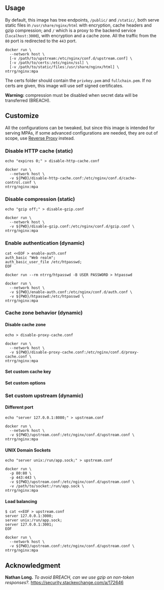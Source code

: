 ## Usage

By default, this image has tree endpoints, `/public/` and `/static/`, both
serve static files in `/usr/share/nginx/html` with encryption, cache headers
and gzip compression; and `/` which is a proxy to the backend service
(`localhost:3000`), with encryption and a cache zone. All the traffic from the
`80` port is redirected to the `443` port.

```shell-session
docker run \
  --network host \
  [-v /path/to/upstream:/etc/nginx/conf.d/upstream.conf] \
  [-v /path/to/certs:/etc/nginx/ssl] \
  [-v /path/to/static/files:/usr/share/nginx/html] \
ntrrg/nginx:mpa
```

The certs folder should contain the `privkey.pem` and `fullchain.pem`. If no
certs are given, this image will use self signed certificates.

**Warning:** compression must be disabled when secret data will be transferred
(BREACH).

## Customize

All the configurations can be tweaked, but since this image is intended for
serving MPAs, if some advanced configurations are needed, they are out of
scope, use [Reverse Proxy](../rproxy) instead.

### Disable HTTP cache (static)

```shell-session
echo "expires 0;" > disable-http-cache.conf
```

```shell-session
docker run \
  --network host \
  -v ${PWD}/disable-http-cache.conf:/etc/nginx/conf.d/cache-control.conf \
ntrrg/nginx:mpa
```

### Disable compression (static)

```shell-session
echo "gzip off;" > disable-gzip.conf
```

```shell-session
docker run \
  --network host \
  -v ${PWD}/disable-gzip.conf:/etc/nginx/conf.d/gzip.conf \
ntrrg/nginx:mpa
```

### Enable authentication (dynamic)

```shell-session
cat <<EOF > enable-auth.conf
auth_basic "Web realm";
auth_basic_user_file /etc/htpasswd;
EOF
```

```shell-session
docker run --rm ntrrg/htpasswd -B USER PASSWORD > htpasswd
```

```shell-session
docker run \
  --network host \
  -v ${PWD}/enable-auth.conf:/etc/nginx/conf.d/auth.conf \
  -v ${PWD}/htpasswd:/etc/htpasswd \
ntrrg/nginx:mpa
```

### Cache zone behavior (dynamic)

#### Disable cache zone

```shell-session
echo > disable-proxy-cache.conf
```

```shell-session
docker run \
  --network host \
  -v ${PWD}/disable-proxy-cache.conf:/etc/nginx/conf.d/proxy-cache.conf \
ntrrg/nginx:mpa
```

#### Set custom cache key

#### Set custom options 

### Set custom upstream (dynamic)

#### Different port

```shell-session
echo "server 127.0.0.1:8080;" > upstream.conf
```

```shell-session
docker run \
  --network host \
  -v ${PWD}/upstream.conf:/etc/nginx/conf.d/upstream.conf \
ntrrg/nginx:mpa
```

#### UNIX Domain Sockets

```shell-session
echo "server unix:/run/app.sock;" > upstream.conf
```

```shell-session
docker run \
  -p 80:80 \
  -p 443:443 \
  -v ${PWD}/upstream.conf:/etc/nginx/conf.d/upstream.conf \
  -v /path/to/socket:/run/app.sock \
ntrrg/nginx:mpa
```

#### Load balancing

```shell-session
$ cat <<EOF > upstream.conf
server 127.0.0.1:3000;
server unix:/run/app.sock;
server 127.0.0.1:3001;
EOF
```

```shell-session
docker run \
  --network host \
  -v ${PWD}/upstream.conf:/etc/nginx/conf.d/upstream.conf \
ntrrg/nginx:mpa
```

## Acknowledgment

**Nathan Long.** *To avoid BREACH, can we use gzip on non-token responses?.* https://security.stackexchange.com/a/172646

